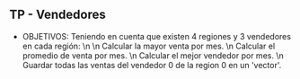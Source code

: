 ## TP - Vendedores

* OBJETIVOS: Teniendo en cuenta que existen 4 regiones y 3 vendedores en cada región: \n
\n Calcular la mayor venta por mes.
\n Calcular el promedio de venta por mes.
\n Calcular el mejor vendedor por mes.
\n Guardar todas las ventas del vendedor 0 de la region 0 en un 'vector'.

